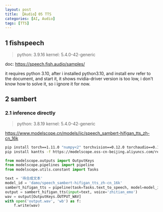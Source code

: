 ```yaml
---
layout: post
title: 【Audio】05 TTS
categories: [AI, Audio]
tags: [TTS]
---
```


## 1 fishspeech

> python: 3.9.16
> kernel: 5.4.0-42-generic

doc: https://speech.fish.audio/samples/

it requires python 3.10, after i installed python3.10, and install env refer to the document, and start it, it shows nvidia-driver version is too low, i don't know how to solve it, so i ignore it for now.

## 2 sambert

### 2.1 inference directly

> python: 3.8.19
> kernel: 5.4.0-42-generic

https://www.modelscope.cn/models/iic/speech_sambert-hifigan_tts_zh-cn_16k

```bash
pip install torch==1.11.0 "numpy<2" torchvision==0.12.0 torchaudio==0.11.0 modelscope[framework] matplotlib pytorch_wavelets tensorboardX
pip install kantts -f https://modelscope.oss-cn-beijing.aliyuncs.com/releases/repo.html
```

```python
from modelscope.outputs import OutputKeys
from modelscope.pipelines import pipeline
from modelscope.utils.constant import Tasks

text = '待合成文本'
model_id = 'damo/speech_sambert-hifigan_tts_zh-cn_16k'
sambert_hifigan_tts = pipeline(task=Tasks.text_to_speech, model=model_id)
output = sambert_hifigan_tts(input=text, voice='zhitian_emo')
wav = output[OutputKeys.OUTPUT_WAV]
with open('output.wav', 'wb') as f:
    f.write(wav)
```
